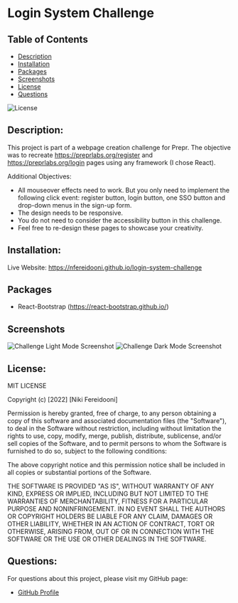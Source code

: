 # Login System Challenge

## Table of Contents
- [Description](#description)
- [Installation](#installation)
- [Packages](#packages)
- [Screenshots](#screenshots)
- [License](#license)
- [Questions](#questions)

![License](https://img.shields.io/badge/license-MIT-blue.svg)

## Description: 
This project is part of a webpage creation challenge for Prepr.
The objective was to recreate https://preprlabs.org/register and https://preprlabs.org/login pages using any framework (I chose React).
    
Additional Objectives:
- All mouseover effects need to work. But you only need to implement the following click event: register button, login button, one SSO button and drop-down menus in the sign-up form.
- The design needs to be responsive.
- You do not need to consider the accessibility button in this challenge. 
- Feel free to re-design these pages to showcase your creativity.

## Installation:
Live Website: https://nfereidooni.github.io/login-system-challenge

## Packages
- React-Bootstrap (https://react-bootstrap.github.io/)


## Screenshots

![Challenge Light Mode Screenshot](/src/components/assets/img/prepr_light-mode.PNG)
![Challenge Dark Mode Screenshot](/src/components/assets/img/prepr_dark-mode.PNG)

## License:
MIT LICENSE

Copyright (c) [2022] [Niki Fereidooni]

Permission is hereby granted, free of charge, to any person obtaining a copy
of this software and associated documentation files (the "Software"), to deal
in the Software without restriction, including without limitation the rights
to use, copy, modify, merge, publish, distribute, sublicense, and/or sell
copies of the Software, and to permit persons to whom the Software is
furnished to do so, subject to the following conditions:

The above copyright notice and this permission notice shall be included in all
copies or substantial portions of the Software.

THE SOFTWARE IS PROVIDED "AS IS", WITHOUT WARRANTY OF ANY KIND, EXPRESS OR
IMPLIED, INCLUDING BUT NOT LIMITED TO THE WARRANTIES OF MERCHANTABILITY,
FITNESS FOR A PARTICULAR PURPOSE AND NONINFRINGEMENT. IN NO EVENT SHALL THE
AUTHORS OR COPYRIGHT HOLDERS BE LIABLE FOR ANY CLAIM, DAMAGES OR OTHER
LIABILITY, WHETHER IN AN ACTION OF CONTRACT, TORT OR OTHERWISE, ARISING FROM,
OUT OF OR IN CONNECTION WITH THE SOFTWARE OR THE USE OR OTHER DEALINGS IN THE
SOFTWARE.
## Questions:
For questions about this project, please visit my GitHub page:
- [GitHub Profile](https://github.com/nfereidooni)
